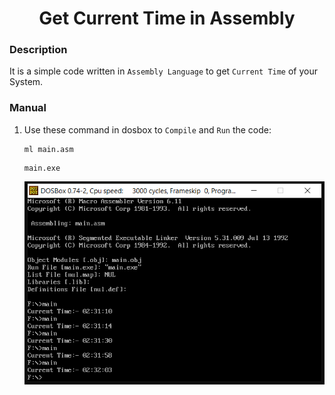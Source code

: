 <h1 align="center">Get Current Time in Assembly</h1>

### Description
It is a simple code written in `Assembly Language` to get `Current Time` of your System.

### Manual
1) Use these command in dosbox to `Compile` and `Run` the code:
    ```
    ml main.asm
    ```
    ```
    main.exe
    ```
    
    <div align="center">
      <img src = "https://github.com/SameetAsadullah/Get-Current-Time-in-Assembly/blob/main/extras/working-ss.png" alt = "" width="600px"/>
    </div>
